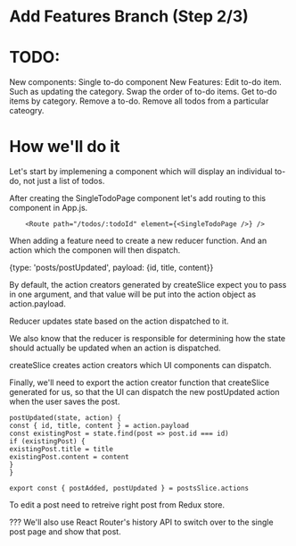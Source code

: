 # Add Features Branch (Step 2/3)

# TODO:

New components:
Single to-do component
New Features:
Edit to-do item. Such as updating the category.
Swap the order of to-do items.
Get to-do items by category.
Remove a to-do.
Remove all todos from a particular cateogry.

# How we'll do it

Let's start by implemening a component which will display an individual to-do, not just a list of todos.

<SingleTodoPage>

After creating the SingleTodoPage component let's add routing to this component in App.js.

```
    <Route path="/todos/:todoId" element={<SingleTodoPage />} />
```

<EditPostForm>

When adding a feature need to create a new reducer function. And an action which the componen will then dispatch.

{type: 'posts/postUpdated', payload: {id, title, content}}

By default, the action creators generated by createSlice expect you to pass in one argument, and that value will be put into the action object as action.payload.

Reducer updates state based on the action dispatched to it.

We also know that the reducer is responsible for determining how the state should actually be updated when an action is dispatched.

createSlice creates action creators which UI components can dispatch.

Finally, we'll need to export the action creator function that createSlice generated for us, so that the UI can dispatch the new postUpdated action when the user saves the post.

```
postUpdated(state, action) {
const { id, title, content } = action.payload
const existingPost = state.find(post => post.id === id)
if (existingPost) {
existingPost.title = title
existingPost.content = content
}
}

export const { postAdded, postUpdated } = postsSlice.actions
```

To edit a post need to retreive right post from Redux store.

??? We'll also use React Router's history API to switch over to the single post page and show that post.
